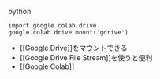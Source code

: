 
python

```
import google.colab.drive
google.colab.drive.mount('gdrive')
```


- [[Google Drive]]をマウントできる
- [[Google Drive File Stream]]を使うと便利
- [[Google Colab]]
